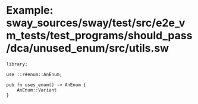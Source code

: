 # Example: sway_sources/sway/test/src/e2e_vm_tests/test_programs/should_pass/dca/unused_enum/src/utils.sw

```sway
library;

use ::r#enum::AnEnum;

pub fn uses_enum() -> AnEnum {
    AnEnum::Variant
}

```
